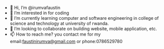 - 👋 Hi, I’m @irumvafaustin
- 👀 I’m interested in for coding
- 🌱 I’m currently learning computer and software engineering in college of science and technology at university of rwanda.
- 💞️ I’m looking to collaborate on building website, mobile application, etc.
- 📫 How to reach me? you contact me for my email:faustinirumva@gmail.com or phone:0786529780
